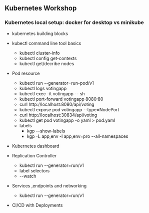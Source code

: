 ## Kubernetes Workshop 

### Kubernetes local setup: docker for desktop vs minikube
*  kubernetes building blocks

*  kubectl command line tool basics
    *  kubectl cluster-info
    *  kubectl config get-contexts
    *  kubectl get/decribe nodes

*  Pod resource
    *  kubectl run --generator=run-pod/v1
    *  kubectl logs votingapp
    *  kubectl exec -it votingapp -- sh
    *  kubectl port-forward votingapp 8080:80
    *  curl http://localhost:8080/api/voting
    *  kubectl expose pod votingapp --type=NodePort
    *  curl http://localhost:30834/api/voting
    *  kubectl get pod votingapp -o yaml > pod.yaml 
    *  labels
        *  kgp --show-labels
        *  kgp -L app,env -l app,env=pro --all-namespaces

*  Kubernetes dashboard

*  Replication Controller
    *  kubectl run --generator=run/v1
    *  label selectors
    *  --watch

*  Services ,endpoints and networking
    *  kubectl run --generator=run/v1

*  CI/CD with Deployments